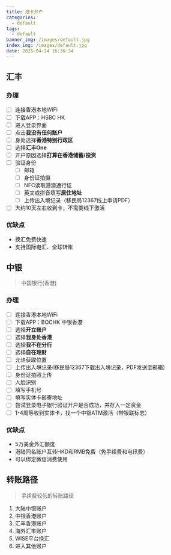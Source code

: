 ```yaml
---
title: 港卡开户
categories:
  - default
tags:
  - default
banner_img: /images/default.jpg
index_img: /images/default.jpg
date: 2025-04-24 16:36:34
---
```


## 汇丰

### 办理
- [ ] 连接香港本地WiFi
- [ ] 下载APP：HSBC HK
- [ ] 进入登录界面
- [ ] 点击**我没有任何账户**
- [ ] 身处选择**香港特别行政区**
- [ ] 选择**汇丰One**
- [ ] 开户原因选择**打算在香港储蓄/投资**
- [ ] 验证身份
  - [ ] 邮箱
  - [ ] 身份证拍摄
  - [ ] NFC读取港澳通行证
  - [ ] 英文或拼音填写**居住地址**
  - [ ] 上传出入境记录（移民局12367线上申请PDF）
- [ ] 大约10天左右收到卡，不需要线下激活
  
### 优缺点
- 换汇免费快速
- 支持国际电汇、全球转账


## 中银
> 中国银行(香港)
### 办理
- [ ] 连接香港本地WiFi
- [ ] 下载APP：BOCHK 中银香港
- [ ] 选择**开立账户**
- [ ] 选择**我身处香港**
- [ ] 选择**我不在分行**
- [ ] 选择**自在理财**
- [ ] 允许获取位置
- [ ] 上传出入境记录(移民局12367下载出入境记录，PDF发送至邮箱)
- [ ] 身份证拍照上传
- [ ] 人脸识别
- [ ] 填写手机号
- [ ] 填写实体卡邮寄地址
- [ ] 尝试登录电子银行验证开户是否成功，并存入一定资金
- [ ] 1-4周等收到实体卡，找一个中银ATM激活（带银联标志）

### 优缺点
- 5万美金外汇额度
- 港陆同名账户互转HKD和RMB免费（免手续费和电讯费）
- 可以绑定微信消费使用

## 转账路径
> 手续费较低的转账路径
1. 大陆中银账户
2. 中银香港账户
3. 汇丰香港账户
4. 海外汇丰账户
5. WISE平台换汇
6. 进入其他账户
